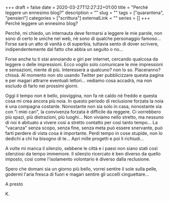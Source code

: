 +++ 
draft = false
date = 2020-03-27T12:27:22+01:00
title = "Perché leggere un ennesimo blog?"
description = ""
slug = "" 
tags = ["quarantena", "pensieri"]
categories = ["scrittura"]
externalLink = ""
series = []
+++
Perché leggere un ennesimo blog?

Perché, mi chiedo, un internauta deve fermarsi a leggere le mie parole, non sono di certo le uniche nel web, nè sono di qualche personaggio famoso...
Forse sarà un atto di vanità o di superbia, tuttavia sento di dover scrivere, indipendentemente dal fatto che abbia un seguito o no...

Forse anche tu ti stai annoiando e giri per internet, cercando qualcosa da leggere o delle impressioni. Ecco voglio solo comunicare le mie impressioni e sensazioni, niente di più. Interesserà a qualcuno? non lo so. Piaceranno? chissà.
Al momento non sto usando Twitter per pubblicizzare questa pagina e per magari attrarre eventuali lettori... vediamo cosa accadrà, ma non escludo di farlo nei prossimi giorni.

Oggi il tempo non è bello, pioviggina, non fa nè caldo nè freddo e questa cosa mi crea ancora più noia.
In questo periodo di reclusione forzata la noia è una compagna costante.
Nonostante non sia solo in casa, nonostante sia con "i miei cari", la convivenza forzata è difficile da reggere.
Ci vorrebbero più spazi, più distrazioni, più luoghi...
Non viviamo nello stretto, ma nessuno di noi è abituato a vivere così a stretto contatto per così tanto tempo...
La "vacanza" senza scopo, senza fine, senza meta può essere snervante, può farti perdere di vista cosa è importante. Perdi tempo in cose stupide, non lo dedichi a chi ha bisogno di te... 
Apri mille progetti e poi li richiudi...

A volte mi manca il silenzio, sebbene le città e i paesi non siano stati così silenziosi da tempo immemore. Il silenzio ricercato è ben diverso da quello imposto, così come l'isolamento volontario è diverso dalla reclusione.

Spero che domani sia un giorno più bello, vorrei sentire il sole sulla pelle, godermi l'aria fresca di fuori e magari sentire gli uccelli cinguettare...

A presto

K.
